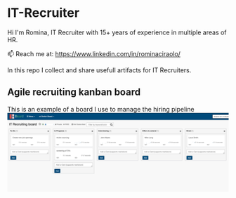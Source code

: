 # IT-Recruiter
Hi I'm Romina, IT Recruiter with 15+ years of experience in multiple areas of HR.

📫 Reach me at: https://www.linkedin.com/in/rominaciraolo/

In this repo I collect and share usefull artifacts for IT Recruiters.

Agile recruiting kanban board
-
This is an example of a board I use to manage the hiring pipeline
![](job-board.png)

